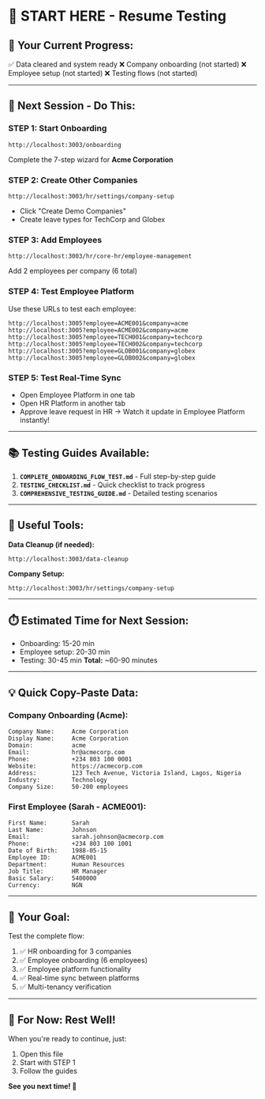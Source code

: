 # 🚀 START HERE - Resume Testing

## 📍 **Your Current Progress:**

✅ Data cleared and system ready
❌ Company onboarding (not started)
❌ Employee setup (not started)
❌ Testing flows (not started)

---

## 🎯 **Next Session - Do This:**

### **STEP 1: Start Onboarding**
```
http://localhost:3003/onboarding
```
Complete the 7-step wizard for **Acme Corporation**

### **STEP 2: Create Other Companies**
```
http://localhost:3003/hr/settings/company-setup
```
- Click "Create Demo Companies"
- Create leave types for TechCorp and Globex

### **STEP 3: Add Employees**
```
http://localhost:3003/hr/core-hr/employee-management
```
Add 2 employees per company (6 total)

### **STEP 4: Test Employee Platform**
Use these URLs to test each employee:
```
http://localhost:3005?employee=ACME001&company=acme
http://localhost:3005?employee=ACME002&company=acme
http://localhost:3005?employee=TECH001&company=techcorp
http://localhost:3005?employee=TECH002&company=techcorp
http://localhost:3005?employee=GLOB001&company=globex
http://localhost:3005?employee=GLOB002&company=globex
```

### **STEP 5: Test Real-Time Sync**
- Open Employee Platform in one tab
- Open HR Platform in another tab
- Approve leave request in HR → Watch it update in Employee Platform instantly!

---

## 📚 **Testing Guides Available:**

1. **`COMPLETE_ONBOARDING_FLOW_TEST.md`** - Full step-by-step guide
2. **`TESTING_CHECKLIST.md`** - Quick checklist to track progress
3. **`COMPREHENSIVE_TESTING_GUIDE.md`** - Detailed testing scenarios

---

## 🔧 **Useful Tools:**

**Data Cleanup (if needed):**
```
http://localhost:3003/data-cleanup
```

**Company Setup:**
```
http://localhost:3003/hr/settings/company-setup
```

---

## ⏱️ **Estimated Time for Next Session:**

- Onboarding: 15-20 min
- Employee setup: 20-30 min
- Testing: 30-45 min
**Total:** ~60-90 minutes

---

## 💡 **Quick Copy-Paste Data:**

### **Company Onboarding (Acme):**
```
Company Name:     Acme Corporation
Display Name:     Acme Corporation
Domain:           acme
Email:            hr@acmecorp.com
Phone:            +234 803 100 0001
Website:          https://acmecorp.com
Address:          123 Tech Avenue, Victoria Island, Lagos, Nigeria
Industry:         Technology
Company Size:     50-200 employees
```

### **First Employee (Sarah - ACME001):**
```
First Name:       Sarah
Last Name:        Johnson
Email:            sarah.johnson@acmecorp.com
Phone:            +234 803 100 1001
Date of Birth:    1988-05-15
Employee ID:      ACME001
Department:       Human Resources
Job Title:        HR Manager
Basic Salary:     5400000
Currency:         NGN
```

---

## 🎯 **Your Goal:**

Test the complete flow:
1. ✅ HR onboarding for 3 companies
2. ✅ Employee onboarding (6 employees)
3. ✅ Employee platform functionality
4. ✅ Real-time sync between platforms
5. ✅ Multi-tenancy verification

---

## 🛌 **For Now: Rest Well!**

When you're ready to continue, just:
1. Open this file
2. Start with STEP 1
3. Follow the guides

**See you next time! 🌙**




